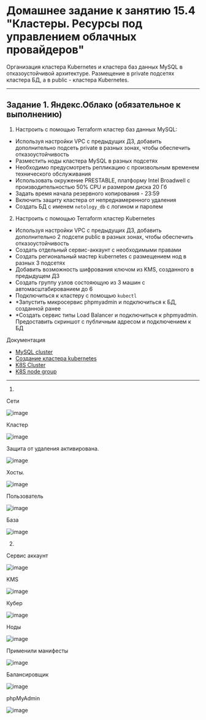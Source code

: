 # Домашнее задание к занятию 15.4 "Кластеры. Ресурсы под управлением облачных провайдеров"

Организация кластера Kubernetes и кластера баз данных MySQL в отказоустойчивой архитектуре.
Размещение в private подсетях кластера БД, а в public - кластера Kubernetes.

---
## Задание 1. Яндекс.Облако (обязательное к выполнению)

1. Настроить с помощью Terraform кластер баз данных MySQL:
- Используя настройки VPC с предыдущих ДЗ, добавить дополнительно подсеть private в разных зонах, чтобы обеспечить отказоустойчивость 
- Разместить ноды кластера MySQL в разных подсетях
- Необходимо предусмотреть репликацию с произвольным временем технического обслуживания
- Использовать окружение PRESTABLE, платформу Intel Broadwell с производительностью 50% CPU и размером диска 20 Гб
- Задать время начала резервного копирования - 23:59
- Включить защиту кластера от непреднамеренного удаления
- Создать БД с именем `netology_db` c логином и паролем

2. Настроить с помощью Terraform кластер Kubernetes
- Используя настройки VPC с предыдущих ДЗ, добавить дополнительно 2 подсети public в разных зонах, чтобы обеспечить отказоустойчивость
- Создать отдельный сервис-аккаунт с необходимыми правами 
- Создать региональный мастер kubernetes с размещением нод в разных 3 подсетях
- Добавить возможность шифрования ключом из KMS, созданного в предыдущем ДЗ
- Создать группу узлов состояющую из 3 машин с автомасштабированием до 6
- Подключиться к кластеру с помощью `kubectl`
- *Запустить микросервис phpmyadmin и подключиться к БД, созданной ранее
- *Создать сервис типы Load Balancer и подключиться к phpmyadmin. Предоставить скриншот с публичным адресом и подключением к БД

Документация
- [MySQL cluster](https://registry.terraform.io/providers/yandex-cloud/yandex/latest/docs/resources/mdb_mysql_cluster)
- [Создание кластера kubernetes](https://cloud.yandex.ru/docs/managed-kubernetes/operations/kubernetes-cluster/kubernetes-cluster-create)
- [K8S Cluster](https://registry.terraform.io/providers/yandex-cloud/yandex/latest/docs/resources/kubernetes_cluster)
- [K8S node group](https://registry.terraform.io/providers/yandex-cloud/yandex/latest/docs/resources/kubernetes_node_group)
--- 

1. 
Сети

![image](https://github.com/Spinxaler/devops_netology/assets/16610642/1f6b3776-55ee-4590-b233-b5c52d852be2)

Кластер

![image](https://github.com/Spinxaler/devops_netology/assets/16610642/f56abdb7-9962-42c2-9692-85e0b5d3ccb3)

Защита от удаления активирована.

![image](https://github.com/Spinxaler/devops_netology/assets/16610642/6254a024-26cd-4ae2-afb1-dd0ec9851aa7)

Хосты.

![image](https://github.com/Spinxaler/devops_netology/assets/16610642/46d6c99b-fcd8-4619-9768-42aeb89dfde5)

Пользователь

![image](https://github.com/Spinxaler/devops_netology/assets/16610642/e1b44194-1284-4dea-98da-529f5cf8530c)

База

![image](https://github.com/Spinxaler/devops_netology/assets/16610642/76ddfbc1-c936-4d04-a8a4-ec3ee5cb1e67)

2.
Сервис аккаунт

![image](https://github.com/Spinxaler/devops_netology/assets/16610642/8d2fdcb0-d2c1-417c-9de7-4915fe538643)

KMS

![image](https://github.com/Spinxaler/devops_netology/assets/16610642/e5c7118b-164f-4b0b-a6fc-cebc5a940e9f)

Кубер

![image](https://github.com/Spinxaler/devops_netology/assets/16610642/93682a04-6ac9-40cd-9d54-04262355d1db)

Ноды

![image](https://github.com/Spinxaler/devops_netology/assets/16610642/9b093678-1e5c-4309-92df-16b5ff0a960d)

Применили манифесты

![image](https://github.com/Spinxaler/devops_netology/assets/16610642/714f0e88-1765-4dcf-bd21-a408093fed7d)

Балансировщик 

![image](https://github.com/Spinxaler/devops_netology/assets/16610642/3b035e11-c2f3-425a-b85a-01dc94419daf)

phpMyAdmin

![image](https://github.com/Spinxaler/devops_netology/assets/16610642/88534871-c423-43fa-bf20-4edba1b436dc)




